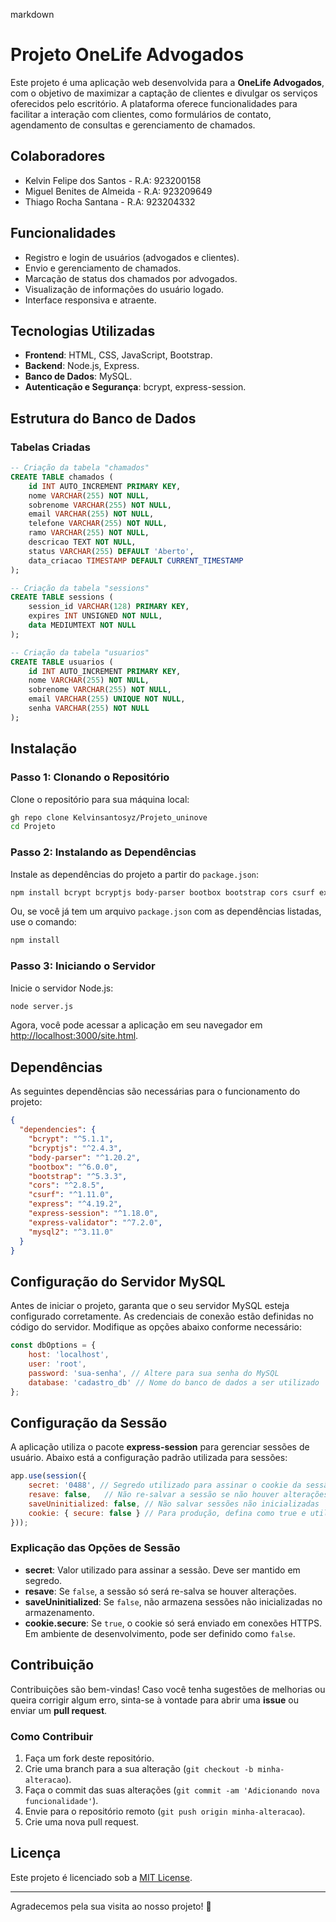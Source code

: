  markdown
# Projeto OneLife Advogados

Este projeto é uma aplicação web desenvolvida para a **OneLife Advogados**, com o objetivo de maximizar a captação de clientes e divulgar os serviços oferecidos pelo escritório. A plataforma oferece funcionalidades para facilitar a interação com clientes, como formulários de contato, agendamento de consultas e gerenciamento de chamados.

## Colaboradores

- Kelvin Felipe dos Santos - R.A: 923200158
- Miguel Benites de Almeida - R.A: 923209649
- Thiago Rocha Santana - R.A: 923204332

## Funcionalidades

- Registro e login de usuários (advogados e clientes).
- Envio e gerenciamento de chamados.
- Marcação de status dos chamados por advogados.
- Visualização de informações do usuário logado.
- Interface responsiva e atraente.

## Tecnologias Utilizadas

- **Frontend**: HTML, CSS, JavaScript, Bootstrap.
- **Backend**: Node.js, Express.
- **Banco de Dados**: MySQL.
- **Autenticação e Segurança**: bcrypt, express-session.

## Estrutura do Banco de Dados

### Tabelas Criadas

```sql
-- Criação da tabela "chamados"
CREATE TABLE chamados (
    id INT AUTO_INCREMENT PRIMARY KEY,
    nome VARCHAR(255) NOT NULL,
    sobrenome VARCHAR(255) NOT NULL,
    email VARCHAR(255) NOT NULL,
    telefone VARCHAR(255) NOT NULL,
    ramo VARCHAR(255) NOT NULL,
    descricao TEXT NOT NULL,
    status VARCHAR(255) DEFAULT 'Aberto',
    data_criacao TIMESTAMP DEFAULT CURRENT_TIMESTAMP
);

-- Criação da tabela "sessions"
CREATE TABLE sessions (
    session_id VARCHAR(128) PRIMARY KEY,
    expires INT UNSIGNED NOT NULL,
    data MEDIUMTEXT NOT NULL
);

-- Criação da tabela "usuarios"
CREATE TABLE usuarios (
    id INT AUTO_INCREMENT PRIMARY KEY,
    nome VARCHAR(255) NOT NULL,
    sobrenome VARCHAR(255) NOT NULL,
    email VARCHAR(255) UNIQUE NOT NULL,
    senha VARCHAR(255) NOT NULL
);
```

## Instalação

### Passo 1: Clonando o Repositório

Clone o repositório para sua máquina local:

```bash
gh repo clone Kelvinsantosyz/Projeto_uninove
cd Projeto
```

### Passo 2: Instalando as Dependências

Instale as dependências do projeto a partir do `package.json`:

```bash
npm install bcrypt bcryptjs body-parser bootbox bootstrap cors csurf express express-session express-validator mysql2
```

Ou, se você já tem um arquivo `package.json` com as dependências listadas, use o comando:

```bash
npm install
```

### Passo 3: Iniciando o Servidor

Inicie o servidor Node.js:

```bash
node server.js
```

Agora, você pode acessar a aplicação em seu navegador em [http://localhost:3000/site.html](http://localhost:3000/site.html).

## Dependências

As seguintes dependências são necessárias para o funcionamento do projeto:

```json
{
  "dependencies": {
    "bcrypt": "^5.1.1",
    "bcryptjs": "^2.4.3",
    "body-parser": "^1.20.2",
    "bootbox": "^6.0.0",
    "bootstrap": "^5.3.3",
    "cors": "^2.8.5",
    "csurf": "^1.11.0",
    "express": "^4.19.2",
    "express-session": "^1.18.0",
    "express-validator": "^7.2.0",
    "mysql2": "^3.11.0"
  }
}
```

## Configuração do Servidor MySQL

Antes de iniciar o projeto, garanta que o seu servidor MySQL esteja configurado corretamente. As credenciais de conexão estão definidas no código do servidor. Modifique as opções abaixo conforme necessário:

```javascript
const dbOptions = {
    host: 'localhost',
    user: 'root',
    password: 'sua-senha', // Altere para sua senha do MySQL
    database: 'cadastro_db' // Nome do banco de dados a ser utilizado
};
```

## Configuração da Sessão

A aplicação utiliza o pacote **express-session** para gerenciar sessões de usuário. Abaixo está a configuração padrão utilizada para sessões:

```javascript
app.use(session({
    secret: '0488', // Segredo utilizado para assinar o cookie da sessão
    resave: false,   // Não re-salvar a sessão se não houver alterações
    saveUninitialized: false, // Não salvar sessões não inicializadas
    cookie: { secure: false } // Para produção, defina como true e utilize HTTPS
}));
```

### Explicação das Opções de Sessão

- **secret**: Valor utilizado para assinar a sessão. Deve ser mantido em segredo.
- **resave**: Se `false`, a sessão só será re-salva se houver alterações.
- **saveUninitialized**: Se `false`, não armazena sessões não inicializadas no armazenamento.
- **cookie.secure**: Se `true`, o cookie só será enviado em conexões HTTPS. Em ambiente de desenvolvimento, pode ser definido como `false`.

## Contribuição

Contribuições são bem-vindas! Caso você tenha sugestões de melhorias ou queira corrigir algum erro, sinta-se à vontade para abrir uma **issue** ou enviar um **pull request**.

### Como Contribuir

1. Faça um fork deste repositório.
2. Crie uma branch para a sua alteração (`git checkout -b minha-alteracao`).
3. Faça o commit das suas alterações (`git commit -am 'Adicionando nova funcionalidade'`).
4. Envie para o repositório remoto (`git push origin minha-alteracao`).
5. Crie uma nova pull request.

## Licença

Este projeto é licenciado sob a [MIT License](LICENSE).

---

Agradecemos pela sua visita ao nosso projeto! 🎉
```

